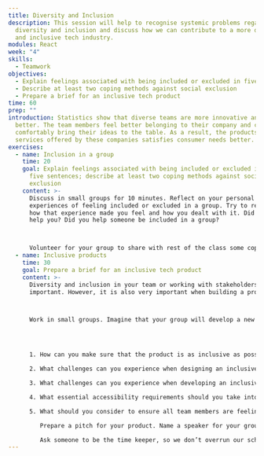 ```yaml
---
title: Diversity and Inclusion
description: This session will help to recognise systemic problems regarding
  diversity and inclusion and discuss how we can contribute to a more diverse
  and inclusive tech industry.
modules: React
week: "4"
skills:
  - Teamwork
objectives:
  - Explain feelings associated with being included or excluded in five sentences
  - Describe at least two coping methods against social exclusion
  - Prepare a brief for an inclusive tech product
time: 60
prep: ""
introduction: Statistics show that diverse teams are more innovative and perform
  better. The team members feel better belonging to their company and can more
  comfortably bring their ideas to the table. As a result, the products and
  services offered by these companies satisfies consumer needs better.
exercises:
  - name: Inclusion in a group
    time: 20
    goal: Explain feelings associated with being included or excluded in a group in
      five sentences; describe at least two coping methods against social
      exclusion
    content: >-
      Discuss in small groups for 10 minutes. Reflect on your personal
      experiences of feeling included or excluded in a group. Try to remember
      how that experience made you feel and how you dealt with it. Did someone
      help you? Did you help someone be included in a group?



      Volunteer for your group to share with rest of the class some coping methods against social exclusion your group has discussed. This should not take longer than 10 minutes, so make sure someone is keeping time.
  - name: Inclusive products
    time: 30
    goal: Prepare a brief for an inclusive tech product
    content: >-
      Diversity and inclusion in your team or working with stakeholders is
      important. However, it is also very important when building a product.



      Work in small groups. Imagine that your group will develop a new tech product. Consider following questions:




      1. How can you make sure that the product is as inclusive as possible?

      2. What challenges can you experience when designing an inclusive product?

      3. What challenges can you experience when developing an inclusive product?

      4. What essential accessibility requirements should you take into consideration?

      5. What should you consider to ensure all team members are feeling included?

         Prepare a pitch for your product. Name a speaker for your group. They will share your pitch and explain how you are going to create an inclusive product. Groups will have maximum 2 minutes to present their pitch.

         Ask someone to be the time keeper, so we don’t overrun our schedule.
---
```

